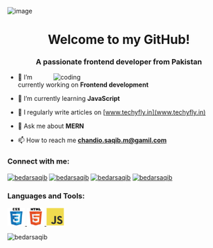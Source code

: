 ![image](https://github.com/bedarsaqib/bedarsaqib/assets/124094939/b8027c65-49c6-411a-aa8b-7a6e988ca661)

<h1 align="center">Welcome to my GitHub!</h1>
<h3 align="center">A passionate frontend developer from Pakistan</h3>
<img align="right" alt="coding" width="400" src="https://github.com/bedarsaqib/bedarsaqib/assets/124094939/4b0b566c-f32c-4645-a219-593e19f7b30f"/>

- 🔭 I’m currently working on **Frontend development**

- 🌱 I’m currently learning **JavaScript**

- 📝 I regularly write articles on [www.techyfly.in](www.techyfly.in)

- 💬 Ask me about **MERN**

- 📫 How to reach me **chandio.saqib.m@gamil.com**

<h3 align="left">Connect with me:</h3>
<p align="left">
<a href="https://twitter.com/bedarsaqib" target="blank"><img align="center" src="https://raw.githubusercontent.com/rahuldkjain/github-profile-readme-generator/master/src/images/icons/Social/twitter.svg" alt="bedarsaqib" height="30" width="40" /></a>
<a href="https://linkedin.com/in/bedarsaqib" target="blank"><img align="center" src="https://raw.githubusercontent.com/rahuldkjain/github-profile-readme-generator/master/src/images/icons/Social/linked-in-alt.svg" alt="bedarsaqib" height="30" width="40" /></a>
<a href="https://instagram.com/bedarsaqib" target="blank"><img align="center" src="https://raw.githubusercontent.com/rahuldkjain/github-profile-readme-generator/master/src/images/icons/Social/instagram.svg" alt="bedarsaqib" height="30" width="40" /></a>
<a href="https://www.youtube.com/c/bedarsaqib" target="blank"><img align="center" src="https://raw.githubusercontent.com/rahuldkjain/github-profile-readme-generator/master/src/images/icons/Social/youtube.svg" alt="bedarsaqib" height="30" width="40" /></a>
</p>

<h3 align="left">Languages and Tools:</h3>
<p align="left"> <a href="https://www.w3schools.com/css/" target="_blank" rel="noreferrer"> <img src="https://raw.githubusercontent.com/devicons/devicon/master/icons/css3/css3-original-wordmark.svg" alt="css3" width="40" height="40"/> </a> <a href="https://www.w3.org/html/" target="_blank" rel="noreferrer"> <img src="https://raw.githubusercontent.com/devicons/devicon/master/icons/html5/html5-original-wordmark.svg" alt="html5" width="40" height="40"/> </a> <a href="https://developer.mozilla.org/en-US/docs/Web/JavaScript" target="_blank" rel="noreferrer"> <img src="https://raw.githubusercontent.com/devicons/devicon/master/icons/javascript/javascript-original.svg" alt="javascript" width="40" height="40"/> </a> </p>

<p><img align="left" src="https://github-readme-stats.vercel.app/api/top-langs?username=bedarsaqib&show_icons=true&locale=en&layout=compact" alt="bedarsaqib" /></p>
